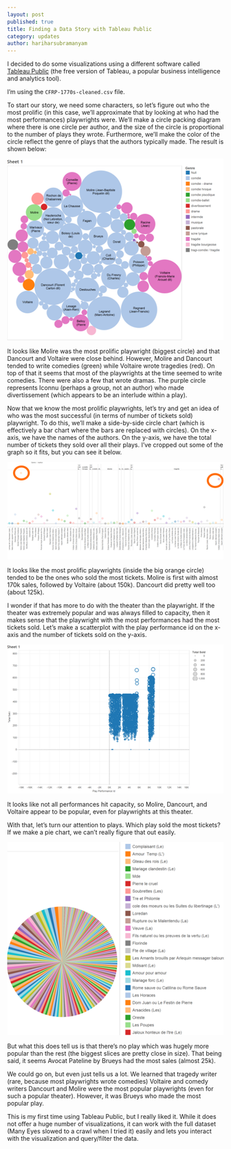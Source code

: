 ```yaml
---
layout: post
published: true
title: Finding a Data Story with Tableau Public
category: updates
author: hariharsubramanyam
---
```


I decided to do some visualizations using a different software called [Tableau Public](http://www.tableau.com/products/public) (the free version of Tableau, a popular business intelligence and analytics tool).

I’m using the `CFRP-1770s-cleaned.csv` file.

To start our story, we need some characters, so let’s figure out who the most prolific (in this case, we’ll approximate that by looking at who had the most performances) playwrights were. We’ll make a circle packing diagram where there is one circle per author, and the size of the circle is proportional to the number of plays they wrote. Furthermore, we’ll make the color of the circle reflect the genre of plays that the authors typically made. The result is shown below:

![circle packing diagram](/assets/harihar_tableau0.png)

It looks like Molire was the most prolific playwright (biggest circle) and that Dancourt and Voltaire were close behind. However, Molire and Dancourt tended to write comedies (green) while Voltaire wrote tragedies (red). On top of that it seems that most of the playwrights at the time seemed to write comedies. There were also a few that wrote dramas. The purple circle represents Iconnu (perhaps a group, not an author) who made divertissement (which appears to be an interlude within a play).

Now that we know the most prolific playwrights, let’s try and get an idea of who was the most successful (in terms of number of tickets sold) playwright. To do this, we’ll make a side-by-side circle chart (which is effectively a bar chart where the bars are replaced with circles). On the x-axis, we have the names of the authors. On the y-axis, we have the total number of tickets they sold over all their plays. I’ve cropped out some of the graph so it fits, but you can see it below.

![side by side circles](/assets/harihar_tableau1.png)

It looks like the most prolific playwrights (inside the big orange circle) tended to be the ones who sold the most tickets. Molire is first with almost 170k sales, followed by Voltaire (about 150k). Dancourt did pretty well too (about 125k).

I wonder if that has more to do with the theater than the playwright. If the theater was extremely popular and was always filled to capacity, then it makes sense that the playwright with the most performances had the most tickets sold. Let’s make a scatterplot with the play performance id on the x-axis and the number of tickets sold on the y-axis. 

![scatterplot](/assets/harihar_tableau2.png)

It looks like not all performances hit capacity, so Molire, Dancourt, and Voltaire appear to be popular, even for playwrights at this theater.

With that, let’s turn our attention to plays. Which play sold the most tickets? If we make a pie chart, we can’t really figure that out easily. 

![pie chart](/assets/harihar_tableau3.png)

But what this does tell us is that there’s no play which was hugely more popular than the rest (the biggest slices are pretty close in size). That being said, it seems Avocat Pateline by Brueys had the most sales (almost 25k).

We could go on, but even just tells us a lot. We learned that tragedy writer (rare, because most playwrights wrote comedies) Voltaire and comedy writers Dancourt and Molire were the most popular playwrights (even for such a popular theater). However, it was Brueys who made the most popular play.

This is my first time using Tableau Public, but I really liked it. While it does not offer a huge number of visualizations, it can work with the full dataset (Many Eyes slowed to a crawl when I tried it) easily and lets you interact with the visualization and query/filter the data.